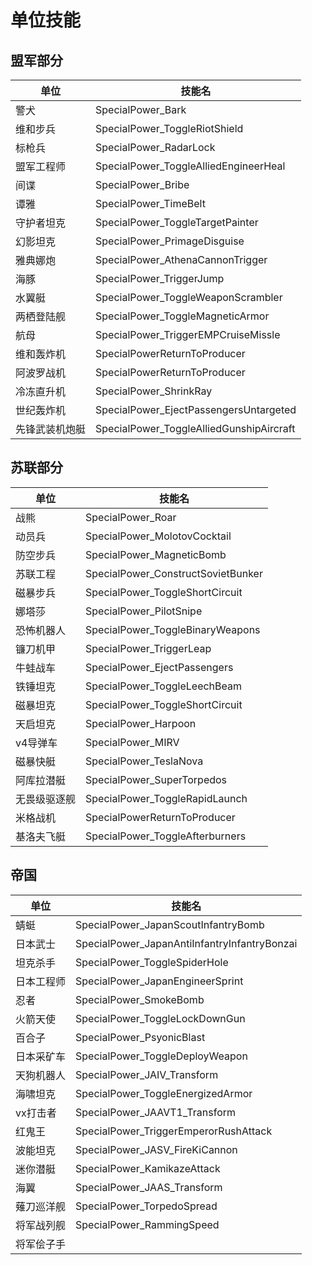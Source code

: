 # 单位技能

## 盟军部分

| 单位     | 技能名                                     |
|--------|-----------------------------------------|
| 警犬     | SpecialPower_Bark                       | 
| 维和步兵   | SpecialPower_ToggleRiotShield           | 
| 标枪兵    | SpecialPower_RadarLock                  | 
| 盟军工程师  | SpecialPower_ToggleAlliedEngineerHeal   | 
| 间谍     | SpecialPower_Bribe                      | 
| 谭雅     | SpecialPower_TimeBelt                   | 
| 守护者坦克  | SpecialPower_ToggleTargetPainter        | 
| 幻影坦克   | SpecialPower_PrimageDisguise            | 
| 雅典娜炮   | SpecialPower_AthenaCannonTrigger        | 
| 海豚     | SpecialPower_TriggerJump                | 
| 水翼艇    | SpecialPower_ToggleWeaponScrambler      | 
| 两栖登陆舰  | SpecialPower_ToggleMagneticArmor        | 
| 航母     | SpecialPower_TriggerEMPCruiseMissle     | 
| 维和轰炸机  | SpecialPowerReturnToProducer            | 
| 阿波罗战机  | SpecialPowerReturnToProducer            | 
| 冷冻直升机  | SpecialPower_ShrinkRay                  | 
| 世纪轰炸机  | SpecialPower_EjectPassengersUntargeted  | 
| 先锋武装机炮艇 | SpecialPower_ToggleAlliedGunshipAircraft | 

## 苏联部分

| 单位     | 技能名                                     |
|--------|-----------------------------------------|
| 战熊 |  SpecialPower_Roar | 
| 动员兵  | SpecialPower_MolotovCocktail | 
| 防空步兵  | SpecialPower_MagneticBomb | 
| 苏联工程 |  SpecialPower_ConstructSovietBunker | 
| 磁暴步兵 |  SpecialPower_ToggleShortCircuit | 
| 娜塔莎  | SpecialPower_PilotSnipe | 
| 恐怖机器人 |  SpecialPower_ToggleBinaryWeapons | 
| 镰刀机甲  | SpecialPower_TriggerLeap | 
| 牛蛙战车  | SpecialPower_EjectPassengers | 
| 铁锤坦克  | SpecialPower_ToggleLeechBeam | 
| 磁暴坦克  | SpecialPower_ToggleShortCircuit | 
| 天启坦克  | SpecialPower_Harpoon | 
| v4导弹车 |  SpecialPower_MIRV | 
| 磁暴快艇  | SpecialPower_TeslaNova | 
| 阿库拉潜艇  | SpecialPower_SuperTorpedos | 
| 无畏级驱逐舰  | SpecialPower_ToggleRapidLaunch | 
| 米格战机  | SpecialPowerReturnToProducer | 
| 基洛夫飞艇  | SpecialPower_ToggleAfterburners | 

## 帝国

| 单位     | 技能名                                     |
|--------|-----------------------------------------|
| 蜻蜓        |            SpecialPower_JapanScoutInfantryBomb | 
| 日本武士      |         SpecialPower_JapanAntiInfantryInfantryBonzai   | 
| 坦克杀手      |   SpecialPower_ToggleSpiderHole | 
| 日本工程师     |            SpecialPower_JapanEngineerSprint               | 
| 忍者        |               SpecialPower_SmokeBomb     | 
| 火箭天使      | SpecialPower_ToggleLockDownGun           | 
| 百合子       |           SpecialPower_PsyonicBlast  | 
| 日本采矿车     |                                 SpecialPower_ToggleDeployWeapon        |          
| 天狗机器人     |            SpecialPower_JAIV_Transform                     | 
| 海啸坦克      |      SpecialPower_ToggleEnergizedArmor               | 
| vx打击者     | SpecialPower_JAAVT1_Transform           | 
| 红鬼王        |         SpecialPower_TriggerEmperorRushAttack         | 
| 波能坦克      |     SpecialPower_JASV_FireKiCannon  | 
| 迷你潜艇      |  SpecialPower_KamikazeAttack     | 
| 海翼        |                    SpecialPower_JAAS_Transform                | 
| 薙刀巡洋舰     |            SpecialPower_TorpedoSpread                  | 
| 将军战列舰     |           SpecialPower_RammingSpeed                       | 
| 将军侩子手        ||		 SpecialPower_MechaKingShockwave	       | 


